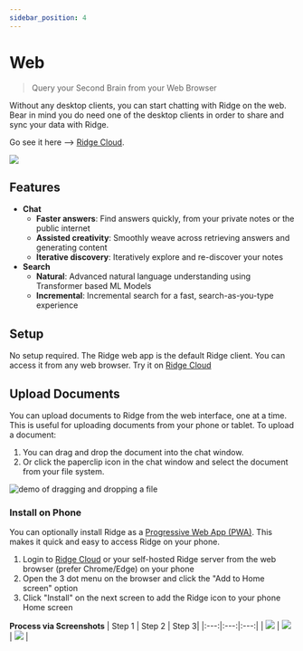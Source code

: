 ```yaml
---
sidebar_position: 4
---
```


# Web

> Query your Second Brain from your Web Browser

Without any desktop clients, you can start chatting with Ridge on the web. Bear in mind you do need one of the desktop clients in order to share and sync your data with Ridge.

Go see it here --> [Ridge Cloud](https://app.ridge.dev).

![](/img/ridge_web_app_home.png)

## Features
- **Chat**
  - **Faster answers**: Find answers quickly, from your private notes or the public internet
  - **Assisted creativity**: Smoothly weave across retrieving answers and generating content
  - **Iterative discovery**: Iteratively explore and re-discover your notes
- **Search**
  - **Natural**: Advanced natural language understanding using Transformer based ML Models
  - **Incremental**: Incremental search for a fast, search-as-you-type experience

## Setup
No setup required. The Ridge web app is the default Ridge client. You can access it from any web browser. Try it on [Ridge Cloud](https://app.ridge.dev)

## Upload Documents
You can upload documents to Ridge from the web interface, one at a time. This is useful for uploading documents from your phone or tablet. To upload a document:
1. You can drag and drop the document into the chat window.
2. Or click the paperclip icon in the chat window and select the document from your file system.

![demo of dragging and dropping a file](https://assets.ridge.dev/home_page_data_upload.gif)

### Install on Phone
You can optionally install Ridge as a [Progressive Web App (PWA)](https://web.dev/learn/pwa/installation). This makes it quick and easy to access Ridge on your phone.
1. Login to [Ridge Cloud](https://app.ridge.dev) or your self-hosted Ridge server from the web browser (prefer Chrome/Edge) on your phone
2. Open the 3 dot menu on the browser and click the "Add to Home screen" option
3. Click "Install" on the next screen to add the Ridge icon to your phone Home screen

**Process via Screenshots**
| Step 1 | Step 2 | Step 3|
|:---:|:---:|:---:|
| ![](/img/pwa_install_1.png) | ![](/img/pwa_install_2.png) | ![](/img/pwa_install_3.png) |
